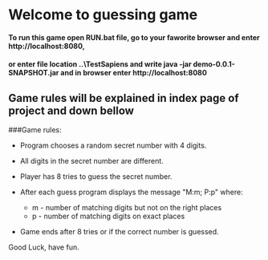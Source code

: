 # Welcome to guessing game

#### To run this game open RUN.bat file, go to your faworite browser and enter http://localhost:8080, 
#### or enter file location ..\TestSapiens and write java -jar demo-0.0.1-SNAPSHOT.jar and in browser enter http://localhost:8080

## Game rules will be explained in index page of project and down bellow

###Game rules:

* Program chooses a random secret number with 4 digits.
* All digits in the secret number are different.
* Player has 8 tries to guess the secret number.
* After each guess program displays the message "M:m; P:p" where:

    * m - number of matching digits but not on the right places
    * p - number of matching digits on exact places
* Game ends after 8 tries or if the correct number is guessed.

Good Luck, have fun.
